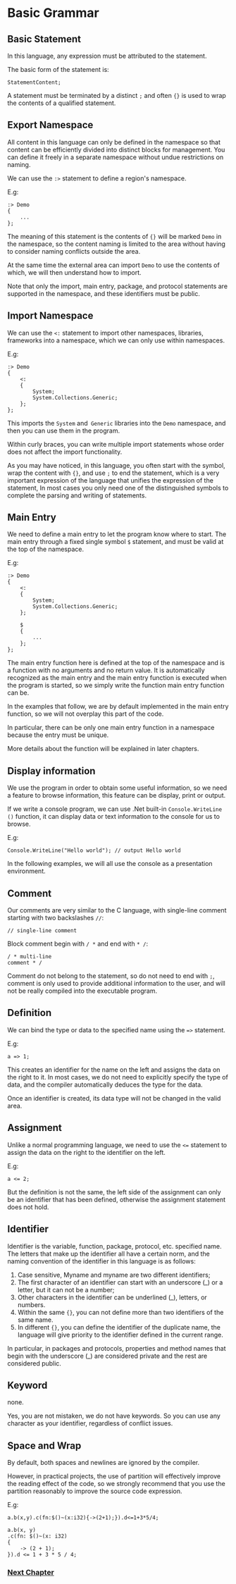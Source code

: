 # Basic Grammar
## Basic Statement
In this language, any expression must be attributed to the statement.

The basic form of the statement is:
```
StatementContent;
```
A statement must be terminated by a distinct `;` and often `{}` is used to wrap the contents of a qualified statement.
## Export Namespace
All content in this language can only be defined in the namespace so that content can be efficiently divided into distinct blocks for management. You can define it freely in a separate namespace without undue restrictions on naming.

We can use the `:>` statement to define a region's namespace.

E.g:
```
:> Demo
{
    ...
};
```
The meaning of this statement is the contents of `{}` will be marked `Demo` in the namespace, so the content naming is limited to the area without having to consider naming conflicts outside the area.

At the same time the external area can import `Demo` to use the contents of which, we will then understand how to import.

Note that only the import, main entry, package, and protocol statements are supported in the namespace, and these identifiers must be public.
## Import Namespace
We can use the `<:` statement to import other namespaces, libraries, frameworks into a namespace, which we can only use within namespaces.

E.g:
```
:> Demo
{
    <:
    {
        System;
        System.Collections.Generic;
    };
};
```
This imports the `System` and` Generic` libraries into the `Demo` namespace, and then you can use them in the program.

Within curly braces, you can write multiple import statements whose order does not affect the import functionality.

As you may have noticed, in this language, you often start with the symbol, wrap the content with `{}`, and use `;` to end the statement, which is a very important expression of the language that unifies the expression of the statement, In most cases you only need one of the distinguished symbols to complete the parsing and writing of statements.
## Main Entry
We need to define a main entry to let the program know where to start. The main entry through a fixed single symbol `$` statement, and must be valid at the top of the namespace.

E.g:
```
:> Demo
{
    <:
    {
        System;
        System.Collections.Generic;
    };

    $
    {
        ...
    };
};
```
The main entry function here is defined at the top of the namespace and is a function with no arguments and no return value. It is automatically recognized as the main entry and the main entry function is executed when the program is started, so we simply write the function main entry function can be.

In the examples that follow, we are by default implemented in the main entry function, so we will not overplay this part of the code.

In particular, there can be only one main entry function in a namespace because the entry must be unique.

More details about the function will be explained in later chapters.
## Display information
We use the program in order to obtain some useful information, so we need a feature to browse information, this feature can be display, print or output.

If we write a console program, we can use .Net built-in `Console.WriteLine ()` function, it can display data or text information to the console for us to browse.

E.g:
```
Console.WriteLine("Hello world"); // output Hello world
```
In the following examples, we will all use the console as a presentation environment.
## Comment
Our comments are very similar to the C language, with single-line comment starting with two backslashes `//`:
```
// single-line comment
```
Block comment begin with `/ *` and end with `* /`:
```
/ * multi-line
comment * /
```
Comment do not belong to the statement, so do not need to end with `;`, comment is only used to provide additional information to the user, and will not be really compiled into the executable program.
## Definition
We can bind the type or data to the specified name using the `=>` statement.

E.g:
```
a => 1;
```
This creates an identifier for the name on the left and assigns the data on the right to it. In most cases, we do not need to explicitly specify the type of data, and the compiler automatically deduces the type for the data.

Once an identifier is created, its data type will not be changed in the valid area.

## Assignment
Unlike a normal programming language, we need to use the `<=` statement to assign the data on the right to the identifier on the left.

E.g:
```
a <= 2;
```
But the definition is not the same, the left side of the assignment can only be an identifier that has been defined, otherwise the assignment statement does not hold.
## Identifier
Identifier is the variable, function, package, protocol, etc. specified name. The letters that make up the identifier all have a certain norm, and the naming convention of the identifier in this language is as follows:

1. Case sensitive, Myname and myname are two different identifiers;
1. The first character of an identifier can start with an underscore (_) or a letter, but it can not be a number;
1. Other characters in the identifier can be underlined (_), letters, or numbers.
1. Within the same `{}`, you can not define more than two identifiers of the same name.
1. In different `{}`, you can define the identifier of the duplicate name, the language will give priority to the identifier defined in the current range.

In particular, in packages and protocols, properties and method names that begin with the underscore (_) are considered private and the rest are considered public.
## Keyword
none.

Yes, you are not mistaken, we do not have keywords. So you can use any character as your identifier, regardless of conflict issues.
## Space and Wrap
By default, both spaces and newlines are ignored by the compiler.

However, in practical projects, the use of partition will effectively improve the reading effect of the code, so we strongly recommend that you use the partition reasonably to improve the source code expression.

E.g:
```
a.b(x,y).c(fn:$()~(x:i32){->(2+1);}).d<=1+3*5/4;

a.b(x, y)
.c(fn: $()~(x: i32)
{
    -> (2 + 1);
}).d <= 1 + 3 * 5 / 4;
```
### [Next Chapter](basic-type.md)